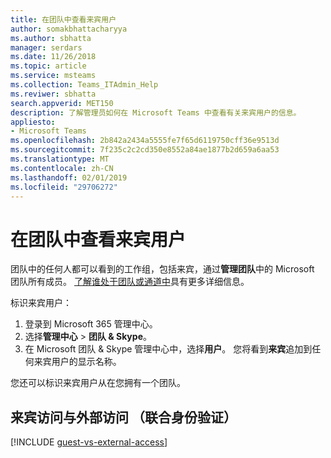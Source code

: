 ```yaml
---
title: 在团队中查看来宾用户
author: somakbhattacharyya
ms.author: sbhatta
manager: serdars
ms.date: 11/26/2018
ms.topic: article
ms.service: msteams
ms.collection: Teams_ITAdmin_Help
ms.reviwer: sbhatta
search.appverid: MET150
description: 了解管理员如何在 Microsoft Teams 中查看有关来宾用户的信息。
appliesto:
- Microsoft Teams
ms.openlocfilehash: 2b842a2434a5555fe7f65d6119750cff36e9513d
ms.sourcegitcommit: 7f235c2c2cd350e8552a84ae1877b2d659a6aa53
ms.translationtype: MT
ms.contentlocale: zh-CN
ms.lasthandoff: 02/01/2019
ms.locfileid: "29706272"
---
```

<a name="view-guest-users-in-a-team"></a>在团队中查看来宾用户
==========================
团队中的任何人都可以看到的工作组，包括来宾，通过**管理团队**中的 Microsoft 团队所有成员。 [了解谁处于团队或通道中](https://support.office.com/article/see-who-s-on-a-team-or-in-a-channel-5c6be9be-9c45-4a0f-a1a0-f332b23cb6b7)具有更多详细信息。

标识来宾用户：

1.  登录到 Microsoft 365 管理中心。
2.  选择**管理中心** > **团队 & Skype**。
3.  在 Microsoft 团队 & Skype 管理中心中，选择**用户**。 您将看到**来宾**追加到任何来宾用户的显示名称。
  
您还可以标识来宾用户从在您拥有一个团队。  

## <a name="guest-access-vs-external-access-federation"></a>来宾访问与外部访问 （联合身份验证）

[!INCLUDE [guest-vs-external-access](includes/guest-vs-external-access.md)]
